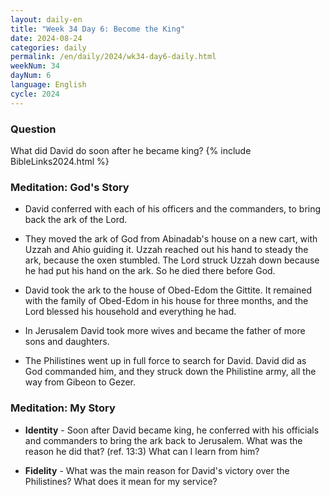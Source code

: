 ```yaml
---
layout: daily-en
title: "Week 34 Day 6: Become the King"
date: 2024-08-24
categories: daily
permalink: /en/daily/2024/wk34-day6-daily.html
weekNum: 34
dayNum: 6
language: English
cycle: 2024
---
```


### Question     
What did David do soon after he became king?
{% include BibleLinks2024.html %} 

### Meditation: God's Story   
+ David conferred with each of his officers and the commanders, to bring back the ark of the Lord. 

+ They moved the ark of God from Abinadab's house on a new cart, with Uzzah and Ahio guiding it. Uzzah reached out his hand to steady the ark, because the oxen stumbled. The Lord struck Uzzah down because he had put his hand on the ark. So he died there before God. 

+ David took the ark to the house of Obed-Edom the Gittite. It remained with the family of Obed-Edom in his house for three months, and the Lord blessed his household and everything he had. 

+ In Jerusalem David took more wives and became the father of more sons and daughters. 

+ The Philistines went up in full force to search for David. David did as God commanded him, and they struck down the Philistine army, all the way from Gibeon to Gezer.  

### Meditation: My Story   
+ **Identity** - Soon after David became king, he conferred with his officials and commanders to bring the ark back to Jerusalem. What was the reason he did that? (ref. 13:3) What can I learn from him? 

+ **Fidelity** - What was the main reason for David's victory over the Philistines? What does it mean for my service? 
